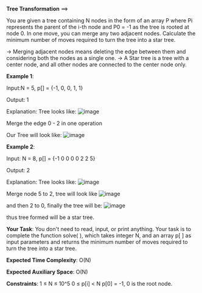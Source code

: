 **Tree Transformation** ==>

You are given a tree containing N nodes in the form of an array P where Pi represents the parent of the i-th node and P0 = -1 as the tree is rooted at node 0. In one move, you can merge any two adjacent nodes. Calculate the minimum number of moves required to turn the tree into a star tree.

-> Merging adjacent nodes means deleting the edge between them and considering both the nodes as a single one.
-> A Star tree is a tree with a center node, and all other nodes are connected to the center node only.

**Example 1**:

Input:N = 5, p[] = {-1, 0, 0, 1, 1}

Output: 1

Explanation: 
Tree looks like:
![image](https://media.geeksforgeeks.org/img-practice/PROD/addEditProblem/714517/Web/Other/02e0710d-481c-4add-bd29-7114737e9990_1685088062.png)

Merge the edge 0 - 2 in one operation

Our Tree will look like:
![image](https://media.geeksforgeeks.org/img-practice/PROD/addEditProblem/714517/Web/Other/09987026-7f43-4936-8ace-331f57083138_1685088062.png)

**Example 2**:

Input: N = 8, p[] = {-1 0 0 0 0 2 2 5}

Output: 2

Explanation:
Tree looks like:
![image](https://media.geeksforgeeks.org/img-practice/PROD/addEditProblem/714517/Web/Other/f5c895e1-7ac4-4cd7-a643-0e457808f515_1685088062.png)

Merge node 5 to 2, tree will look like
![image](https://media.geeksforgeeks.org/img-practice/PROD/addEditProblem/714517/Web/Other/7a974d9a-2726-4069-9753-87d3384b36a6_1685088061.png)

and then 2 to 0, finally the tree will be:
![image](https://media.geeksforgeeks.org/img-practice/PROD/addEditProblem/714517/Web/Other/eeb48c25-c3fd-485e-ac14-099540c24d03_1685088062.png)

thus tree formed will be a star tree.

**Your Task**:
You don't need to read, input, or print anything. Your task is to complete the function solve( ), which takes integer N, and an array p[ ] as input parameters and returns the minimum number of moves required to turn the tree into a star tree.

**Expected Time Complexity**: O(N)

**Expected Auxiliary Space**: O(N)

**Constraints**:
1 ≤ N ≤ 10^5
0 ≤ p[i] < N
p[0] = -1, 0 is the root node.